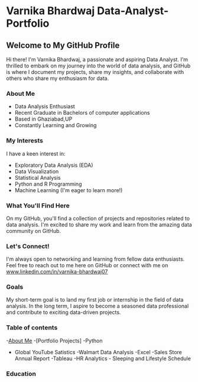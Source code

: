 # Varnika Bhardwaj Data-Analyst-Portfolio
## Welcome to My GitHub Profile 

Hi there! I'm Varnika Bhardwaj, a passionate and aspiring Data Analyst. I'm thrilled to embark on my journey into the world of data analysis, and GitHub is where I document my projects, share my insights, and collaborate with others who share my enthusiasm for data.

### About Me
<a Table of content="about-me"></a>

-  Data Analysis Enthusiast
-  Recent Graduate in Bachelors of computer applications
-  Based in Ghaziabad,UP
-  Constantly Learning and Growing

### My Interests

I have a keen interest in:

- Exploratory Data Analysis (EDA)
- Data Visualization
- Statistical Analysis
- Python and R Programming
- Machine Learning (I'm eager to learn more!)

### What You'll Find Here

On my GitHub, you'll find a collection of projects and repositories related to data analysis. I'm excited to share my work and learn from the amazing data community on GitHub.

### Let's Connect!

I'm always open to networking and learning from fellow data enthusiasts. Feel free to reach out to me here on GitHub or connect with me on www.linkedin.com/in/varnika-bhardwaj07

### Goals

My short-term goal is to land my first job or internship in the field of data analysis. In the long term, I aspire to become a seasoned data professional and contribute to exciting data-driven projects.

### Table of contents
-[About Me](#About-Me)
-[Portfolio Projects]
<a Table of content="Portfolio-Projects"></a>
   -Python
   - Global YouTube Satistics 
    <a Table of content="Global YouTube Satistics "></a>
    -Walmart Data Analysis
     <a Table of content="-Walmart Data Analysis "></a>
   -Excel
    -Sales Store Annual Report 
     <a Table of content=" Sales Store Annual Report "></a>
   -Tableau
    -HR Analytics
     <a Table of content="HR Analytics "></a>
    - Sleeping and Lifestyle Schedule
      <a Table of content="Sleeping and Lifestyle Schedule"></a>
   ### Education
      
       
     
     
    
   
   

















